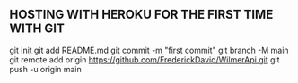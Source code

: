 ## HOSTING WITH HEROKU FOR THE FIRST TIME WITH GIT

git init
git add README.md
git commit -m "first commit"
git branch -M main
git remote add origin https://github.com/FrederickDavid/WilmerApi.git
git push -u origin main